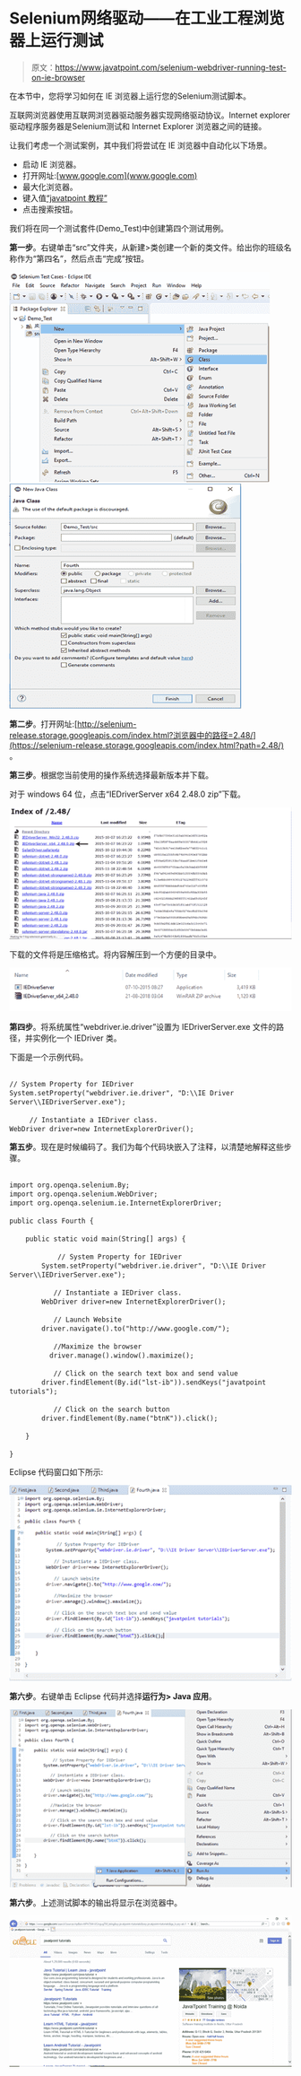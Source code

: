 # Selenium网络驱动——在工业工程浏览器上运行测试

> 原文：<https://www.javatpoint.com/selenium-webdriver-running-test-on-ie-browser>

在本节中，您将学习如何在 IE 浏览器上运行您的Selenium测试脚本。

互联网浏览器使用互联网浏览器驱动服务器实现网络驱动协议。Internet explorer 驱动程序服务器是Selenium测试和 Internet Explorer 浏览器之间的链接。

让我们考虑一个测试案例，其中我们将尝试在 IE 浏览器中自动化以下场景。

*   启动 IE 浏览器。
*   打开网址:[www.google.com](www.google.com)
*   最大化浏览器。
*   键入值[“javatpoint 教程”](https://www.javatpoint.com/)
*   点击搜索按钮。

我们将在同一个测试套件(Demo_Test)中创建第四个测试用例。

**第一步**。右键单击“src”文件夹，从新建>类创建一个新的类文件。给出你的班级名称作为“第四名”，然后点击“完成”按钮。

![Selenium WebDriver Running test on IE Browser](img/34a1d775b589172e530da19854f82f92.png)
![Selenium WebDriver Running test on IE Browser](img/ecebb086d1ba1a20ec0f2fe1f22f6724.png)

**第二步**。打开网址:[http://selenium-release.storage.googleapis.com/index.html?浏览器中的路径=2.48/](https://selenium-release.storage.googleapis.com/index.html?path=2.48/) 。

**第三步**。根据您当前使用的操作系统选择最新版本并下载。

对于 windows 64 位，点击“IEDriverServer x64 2.48.0 zip”下载。

![Selenium WebDriver Running test on IE Browser](img/ca8a791e9c04afa367f6307a3063a707.png)

下载的文件将是压缩格式。将内容解压到一个方便的目录中。

![Selenium WebDriver Running test on IE Browser](img/9a78951a3a22c88a8803ac3bfe89b186.png)

**第四步**。将系统属性“webdriver.ie.driver”设置为 IEDriverServer.exe 文件的路径，并实例化一个 IEDriver 类。

下面是一个示例代码。

```

// System Property for IEDriver 
System.setProperty("webdriver.ie.driver", "D:\\IE Driver Server\\IEDriverServer.exe");

     // Instantiate a IEDriver class. 	
WebDriver driver=new InternetExplorerDriver();

```

**第五步**。现在是时候编码了。我们为每个代码块嵌入了注释，以清楚地解释这些步骤。

```

import org.openqa.selenium.By;
import org.openqa.selenium.WebDriver;
import org.openqa.selenium.ie.InternetExplorerDriver;

public class Fourth {

	public static void main(String[] args) {

		    // System Property for IEDriver 
		System.setProperty("webdriver.ie.driver", "D:\\IE Driver Server\\IEDriverServer.exe");

	       // Instantiate a IEDriver class. 	
		WebDriver driver=new InternetExplorerDriver();

		   // Launch Website
		driver.navigate().to("http://www.google.com/");

		   //Maximize the browser
	      driver.manage().window().maximize();

	       // Click on the search text box and send value
		driver.findElement(By.id("lst-ib")).sendKeys("javatpoint tutorials");

		   // Click on the search button
		driver.findElement(By.name("btnK")).click();

	}

}

```

Eclipse 代码窗口如下所示:

![Selenium WebDriver Running test on IE Browser](img/2dfac6ac4c57220d81559e3500ee8a53.png)

**第六步**。右键单击 Eclipse 代码并选择**运行为> Java 应用**。

![Selenium WebDriver Running test on IE Browser](img/92df63c65711614a18f35582060da0d6.png)

**第六步**。上述测试脚本的输出将显示在浏览器中。

![Selenium WebDriver Running test on IE Browser](img/8f9f3e4181f8aa3fdf111b9c36262139.png)